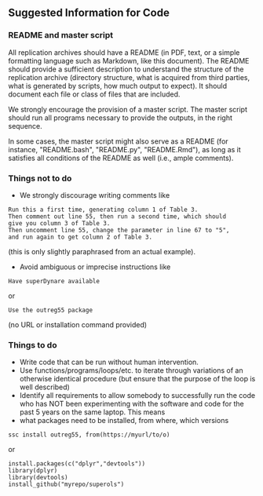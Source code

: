 ## Suggested Information for Code

### README and master script
All replication archives should have a README (in PDF, text, or a simple formatting language such as Markdown, like this document). The README should provide a sufficient description to understand the structure of the replication archive (directory structure, what is acquired from third parties, what is generated by scripts, how much output to expect). It should document each file or class of files that are included.

We strongly encourage the provision of a master script. The master script should run all programs necessary to provide the outputs, in the right sequence.

In some cases, the master script might also serve as a README (for instance, "README.bash", "README.py", "README.Rmd"), as long as it satisfies all conditions of the README as well (i.e., ample comments).

### Things not to do
-  We strongly discourage writing comments like
```
Run this a first time, generating column 1 of Table 3.
Then comment out line 55, then run a second time, which should
give you column 3 of Table 3.
Then uncomment line 55, change the parameter in line 67 to "5",
and run again to get column 2 of Table 3.
```
(this is only slightly paraphrased from an actual example).
-  Avoid ambiguous or imprecise instructions  like
```
Have superDynare available
```
or
```
Use the outreg55 package
```
(no URL or installation command provided)

### Things to do
-  Write code that can be run without human intervention.
-  Use functions/programs/loops/etc. to iterate through variations of an otherwise identical procedure (but ensure that the purpose of the loop is well described)
-  Identify all requirements to allow somebody to successfully run the code who has NOT been experimenting with the software and code for the past 5 years on the same laptop. This means
  -  what packages need to be installed, from where, which versions
  ```{stata}
  ssc install outreg55, from(https://myurl/to/o)
  ```
  or
  ```{r}
  install.packages(c("dplyr","devtools"))
  library(dplyr)
  library(devtools)
  install_github("myrepo/superols")
  ```
